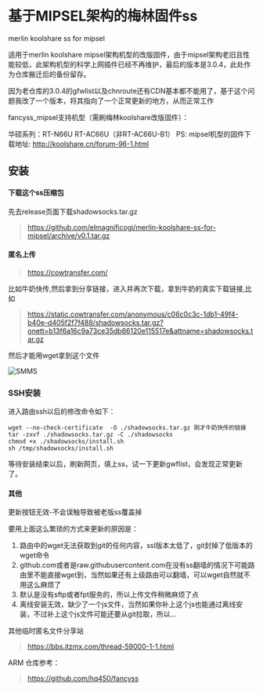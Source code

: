 # 基于MIPSEL架构的梅林固件ss

merlin koolshare ss for mipsel

适用于merlin koolshare mipsel架构机型的改版固件，由于mipsel架构老旧且性能较低，此架构机型的科学上网插件已经不再维护，最后的版本是3.0.4，此处作为仓库搬迁后的备份留存。

因为老仓库的3.0.4的gfwlist以及chnroute还有CDN基本都不能用了，基于这个问题我改了一个版本，将其指向了一个正常更新的地方，从而正常工作

fancyss_mipsel支持机型（需刷梅林koolshare改版固件）：

华硕系列：RT-N66U RT-AC66U（非RT-AC66U-B1）
PS: mipsel机型的固件下载地址: http://koolshare.cn/forum-96-1.html

## 安装

#### 下载这个ss压缩包

先去release页面下载shadowsocks.tar.gz 

> https://github.com/elmagnificogi/merlin-koolshare-ss-for-mipsel/archive/v0.1.tar.gz

#### 匿名上传

> https://cowtransfer.com/

比如牛奶快传,然后拿到分享链接，进入并再次下载，拿到牛奶的真实下载链接,比如

> https://static.cowtransfer.com/anonymous/c06c0c3c-1db1-49f4-b40e-d405f2f7f488/shadowsocks.tar.gz?onett=b13f6a16c9a73ce35db66120e115517e&attname=shadowsocks.tar.gz 

然后才能用wget拿到这个文件

![SMMS](https://i.loli.net/2020/05/01/qfCJIBn2Nx1zFi7.png)



### SSH安装

进入路由ssh以后的修改命令如下：

```
wget --no-check-certificate  -O ./shadowsocks.tar.gz 刚才牛奶快传的链接
tar -zxvf ./shadowsocks.tar.gz -C ./shadowsocks
chmod +x ./shadowsocks/install.sh
sh /tmp/shadowsocks/install.sh
```

等待安装结束以后，刷新网页，填上ss，试一下更新gwflist，会发现正常更新了。



#### 其他

更新按钮无效-不会误触导致被老版ss覆盖掉



要用上面这么繁琐的方式来更新的原因是：

1. 路由中的wget无法获取到git的任何内容，ssl版本太低了，git封掉了低版本的wget命令
2. github.com或者是raw.githubusercontent.com在没有ss翻墙的情况下可能路由里不能直接wget到，当然如果还有上级路由可以翻墙，可以wget自然就不用这么麻烦了
3. 默认是没有sftp或者fpt服务的，所以上传文件稍微麻烦了点
4. 离线安装无效，缺少了一个js文件，当然如果你补上这个js也能通过离线安装，不过补上这个js文件可能还要从git拉取，所以...



其他临时匿名文件分享站

> https://bbs.itzmx.com/thread-59000-1-1.html



ARM 仓库参考：
> https://github.com/hq450/fancyss
